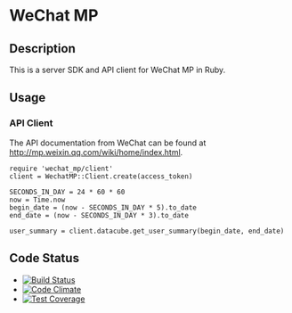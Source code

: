 # WeChat MP

## Description

This is a server SDK and API client for WeChat MP in Ruby.

## Usage

### API Client

The API documentation from WeChat can be found at http://mp.weixin.qq.com/wiki/home/index.html.

    require 'wechat_mp/client'
    client = WechatMP::Client.create(access_token)

    SECONDS_IN_DAY = 24 * 60 * 60
    now = Time.now
    begin_date = (now - SECONDS_IN_DAY * 5).to_date
    end_date = (now - SECONDS_IN_DAY * 3).to_date

    user_summary = client.datacube.get_user_summary(begin_date, end_date)

## Code Status

* [![Build Status](https://travis-ci.org/aifreedom/wechat_mp.svg)](https://travis-ci.org/aifreedom/wechat_mp)
* [![Code Climate](https://codeclimate.com/github/aifreedom/wechat_mp/badges/gpa.svg)](https://codeclimate.com/github/aifreedom/wechat_mp)
* [![Test Coverage](https://codeclimate.com/github/aifreedom/wechat_mp/badges/coverage.svg)](https://codeclimate.com/github/aifreedom/wechat_mp)
